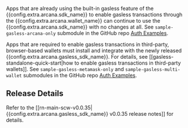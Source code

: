 Apps that are already using the built-in gasless feature of the {{config.extra.arcana.sdk_name}} to enable gasless transactions through the {{config.extra.arcana.wallet_name}} can continue to use the {{config.extra.arcana.sdk_name}} with no changes at all. See `sample-gasless-arcana-only` submodule in the GitHub repo [Auth Examples](https://github.com/arcana-network/auth-examples).

Apps that are required to enable gasless transactions in third-party, browser-based wallets must install and integrate with the newly released {{config.extra.arcana.gasless_sdk_name}}. For details, see [[gasless-standalone-quick-start|how to enable gasless transactions in third-party wallets]]. See `sample-gasless-metamask-only` and `sample-gasless-multi-wallet` submodules in the GitHub repo [Auth Examples](https://github.com/arcana-network/auth-examples).

## Release Details

Refer to the  [[rn-main-scw-v0.0.35|{{config.extra.arcana.gasless_sdk_name}} v0.0.35 release notes]] for details.
